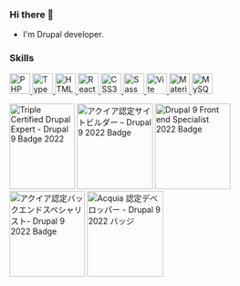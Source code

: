 ### Hi there 👋

* I'm Drupal developer.

### Skills

<p align="left">
<a href="https://www.php.net/" target="_blank" rel="noreferrer">
  <img src="https://raw.githubusercontent.com/danielcranney/readme-generator/main/public/icons/skills/php-colored.svg"
    width="36" height="36" alt="PHP" />
</a>
<a href="https://www.typescriptlang.org/" target="_blank" rel="noreferrer">
  <img
    src="https://raw.githubusercontent.com/danielcranney/readme-generator/main/public/icons/skills/typescript-colored.svg"
    width="36" height="36" alt="TypeScript" />
</a>
<a href="https://developer.mozilla.org/en-US/docs/Glossary/HTML5" target="_blank" rel="noreferrer">
  <img src="https://raw.githubusercontent.com/danielcranney/readme-generator/main/public/icons/skills/html5-colored.svg"
    width="36" height="36" alt="HTML5" />
</a>
<a href="https://reactjs.org/" target="_blank" rel="noreferrer">
  <img src="https://raw.githubusercontent.com/danielcranney/readme-generator/main/public/icons/skills/react-colored.svg"
    width="36" height="36" alt="React" />
</a>
<a href="https://www.w3.org/TR/CSS/#css" target="_blank" rel="noreferrer">
  <img src="https://raw.githubusercontent.com/danielcranney/readme-generator/main/public/icons/skills/css3-colored.svg"
    width="36" height="36" alt="CSS3" />
</a>
<a href="https://sass-lang.com/" target="_blank" rel="noreferrer">
  <img src="https://raw.githubusercontent.com/danielcranney/readme-generator/main/public/icons/skills/sass-colored.svg"
    width="36" height="36" alt="Sass" />
</a>
<a href="https://vitejs.dev/" target="_blank" rel="noreferrer">
  <img src="https://raw.githubusercontent.com/danielcranney/readme-generator/main/public/icons/skills/vite-colored.svg"
    width="36" height="36" alt="Vite" />
</a>
<a href="https://mui.com/" target="_blank" rel="noreferrer">
  <img
    src="https://raw.githubusercontent.com/danielcranney/readme-generator/main/public/icons/skills/materialui-colored.svg"
    width="36" height="36" alt="Material UI" />
</a>
<a href="https://www.mysql.com/" target="_blank" rel="noreferrer">
  <img src="https://raw.githubusercontent.com/danielcranney/readme-generator/main/public/icons/skills/mysql-colored.svg"
    width="36" height="36" alt="MySQL" />
</a>
</p>
<p align="left">
  <img src="https://certification.acquia.com/sites/default/files/images/badges/Drupal%20Expert%20%28Drupal%209%29_0.png"
    width="114" height="150" alt="Triple Certified Drupal Expert - Drupal 9 Badge 2022" loading="lazy"
    typeof="foaf:Image">
  <img
    src="https://certification.acquia.com/sites/default/files/styles/badges/public/images/badges/Drupal%20Site%20Builder%20%28Drupal%209%29.png?itok=SF6QTKFd"
    width="133" height="150" alt="アクイア認定サイトビルダー – Drupal 9 2022 Badge" loading="lazy" typeof="foaf:Image">
  <img
    src="https://certification.acquia.com/sites/default/files/styles/badges/public/images/badges/Front%20End%20Specialist%20%28Drupal%209%29_0.png?itok=U07Z4-KP"
    width="132" height="150" alt="Drupal 9 Front end Specialist 2022 Badge" loading="lazy" typeof="foaf:Image">
  <img
    src="https://certification.acquia.com/sites/default/files/images/badges/Back%20End%20Specialist%20%28Drupal%209%29_0.png"
    width="132" height="150" alt="アクイア認定バックエンドスペシャリスト- Drupal 9 2022 Badge" loading="lazy" typeof="foaf:Image">
  <img src="https://certification.acquia.com/sites/default/files/images/badges/Developer%20%28Drupal%209%29_3.png"
    width="133" height="150" alt="Acquia 認定デベロッパー - Drupal 9 2022 バッジ" loading="lazy" typeof="foaf:Image">
</p>

